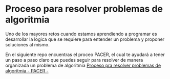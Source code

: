 # Proceso para resolver problemas de algoritmia

Uno de los mayores retos cuando estamos aprendiendo a programar es desarrollar la logica que se requiere para entender un problema y proponer soluciones al mismo.

En el siguiente repo encuentras el proceo PACER, el cual te ayudará a tener un paso a paso claro que puedes seguir para resolver de manera organizada un problema de algoritmia [Proceso pra resolver problemas de algoritmia - PACER -](https://github.com/anayib/proceso-solucion-problemas)
